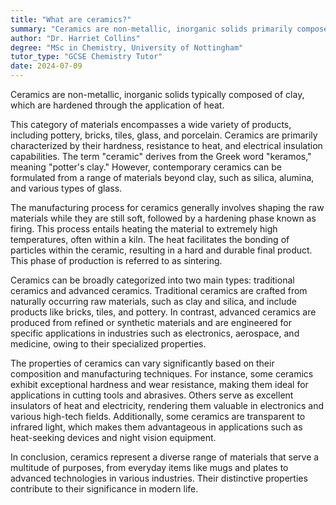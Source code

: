 ```yaml
---
title: "What are ceramics?"
summary: "Ceramics are non-metallic, inorganic solids primarily composed of clay, which are hardened through heating processes."
author: "Dr. Harriet Collins"
degree: "MSc in Chemistry, University of Nottingham"
tutor_type: "GCSE Chemistry Tutor"
date: 2024-07-09
---
```


Ceramics are non-metallic, inorganic solids typically composed of clay, which are hardened through the application of heat.

This category of materials encompasses a wide variety of products, including pottery, bricks, tiles, glass, and porcelain. Ceramics are primarily characterized by their hardness, resistance to heat, and electrical insulation capabilities. The term "ceramic" derives from the Greek word "keramos," meaning "potter's clay." However, contemporary ceramics can be formulated from a range of materials beyond clay, such as silica, alumina, and various types of glass.

The manufacturing process for ceramics generally involves shaping the raw materials while they are still soft, followed by a hardening phase known as firing. This process entails heating the material to extremely high temperatures, often within a kiln. The heat facilitates the bonding of particles within the ceramic, resulting in a hard and durable final product. This phase of production is referred to as sintering.

Ceramics can be broadly categorized into two main types: traditional ceramics and advanced ceramics. Traditional ceramics are crafted from naturally occurring raw materials, such as clay and silica, and include products like bricks, tiles, and pottery. In contrast, advanced ceramics are produced from refined or synthetic materials and are engineered for specific applications in industries such as electronics, aerospace, and medicine, owing to their specialized properties.

The properties of ceramics can vary significantly based on their composition and manufacturing techniques. For instance, some ceramics exhibit exceptional hardness and wear resistance, making them ideal for applications in cutting tools and abrasives. Others serve as excellent insulators of heat and electricity, rendering them valuable in electronics and various high-tech fields. Additionally, some ceramics are transparent to infrared light, which makes them advantageous in applications such as heat-seeking devices and night vision equipment.

In conclusion, ceramics represent a diverse range of materials that serve a multitude of purposes, from everyday items like mugs and plates to advanced technologies in various industries. Their distinctive properties contribute to their significance in modern life.
    
